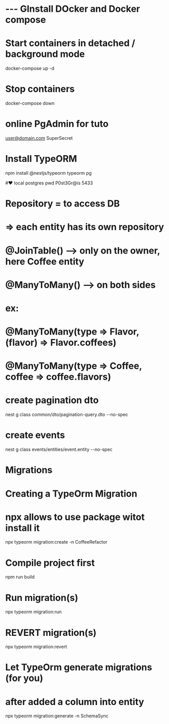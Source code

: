 # --- GInstall DOcker and Docker compose

# Start containers in detached / background mode
docker-compose up -d

# Stop containers
docker-compose down

# online PgAdmin for tuto
user@domain.com
SuperSecret

# Install TypeORM
npm install @nestjs/typeorm typeorm pg


#♥ local postgres pwd
P0st3Gr@is
5433

# Repository = to access DB
# => each entity has its own repository

# @JoinTable() --> only on the owner, here Coffee entity
# @ManyToMany() --> on both sides
# ex:
#       @ManyToMany(type => Flavor, (flavor) => Flavor.coffees)
#       @ManyToMany(type => Coffee, coffee => coffee.flavors)

# create pagination dto
nest g class common/dto/pagination-query.dto --no-spec

# create events
nest g class events/entities/event.entity --no-spec

# Migrations
# Creating a TypeOrm Migration
# npx allows to use package witot install it
npx typeorm migration:create -n CoffeeRefactor

# Compile project first 
npm run build

# Run migration(s) 
npx typeorm migration:run

# REVERT migration(s)
npx typeorm migration:revert

# Let TypeOrm generate migrations (for you)
# after added a column into entity
npx typeorm migration:generate -n SchemaSync

